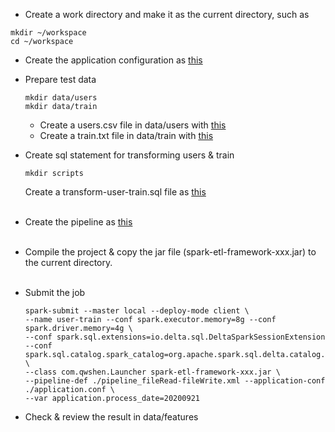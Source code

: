 - Create a work directory and make it as the current directory, such as
```shell
mkdir ~/workspace
cd ~/workspace
```

- Create the application configuration as [this](examples/application.conf)
- Prepare test data
  ```shell
  mkdir data/users
  mkdir data/train
  ```
  - Create a users.csv file in data/users with [this](examples/data/users.csv)
  - Create a train.txt file in data/train with [this](examples/data/train.txt)
- Create sql statement for transforming users & train
  ```shell
  mkdir scripts
  ```
  Create a transform-user-train.sql file as [this](examples/transform-user-train.sql)  
  <br />

- Create the pipeline as [this](examples/pipeline_fileRead-fileWrite.xml)  
  <br />

- Compile the project & copy the jar file (spark-etl-framework-xxx.jar) to the current directory.  
  <br />

- Submit the job
  ```shell
  spark-submit --master local --deploy-mode client \
  --name user-train --conf spark.executor.memory=8g --conf spark.driver.memory=4g \
  --conf spark.sql.extensions=io.delta.sql.DeltaSparkSessionExtension --conf spark.sql.catalog.spark_catalog=org.apache.spark.sql.delta.catalog.DeltaCatalog \
  --class com.qwshen.Launcher spark-etl-framework-xxx.jar \
  --pipeline-def ./pipeline_fileRead-fileWrite.xml --application-conf ./application.conf \
  --var application.process_date=20200921
  ```
- Check & review the result in data/features  
